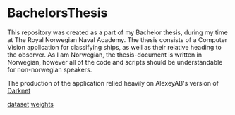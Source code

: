 # BachelorsThesis
This repository was created as a part of my Bachelor thesis, during my time at The Royal Norwegian Naval Academy. 
The thesis consists of a Computer Vision application for classifying ships, as well as their relative heading to the observer.
As I am Norwegian, the thesis-document is written in Norwegian, however all of the code and scripts should be understandable for non-norwegian speakers.

The production of the application relied heavily on AlexeyAB's version of [Darknet](https://github.com/AlexeyAB/darknet)

[dataset](https://mega.nz/file/jt1l3RIa#Mxx0paLdOb5fJAs4Bu1Z_waYa5Q8HbFMoGNzWl0C8xM)
[weights](https://mega.nz/file/u8tDDLqR#64C2QchJW3unnAM6k-slaxxGrEO2PRwu_rfx5vpecn0)

